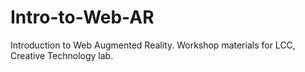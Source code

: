 # Intro-to-Web-AR
Introduction to Web Augmented Reality. Workshop materials for LCC, Creative Technology lab.
